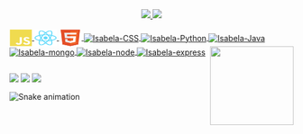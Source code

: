 
<div align="center">
  <a href="https://github.com/JohnnyAlves">
  <img height="160em" src="https://github-readme-stats.vercel.app/api?username=Isabelapetss2&show_icons=true&theme=dracula&include_all_commits=true&count_private=true"/>
  <img height="160em" src="https://github-readme-stats.vercel.app/api/top-langs/?username=Isabelapetss2&layout=compact&langs_count=7&theme=dracula"/>
</div>
<div style="display: inline_block"><br>
  <img align="center" alt="Isabela-Js" height="30" width="40" src="https://raw.githubusercontent.com/devicons/devicon/master/icons/javascript/javascript-plain.svg">
  <img align="center" alt="Isabela-React" height="30" width="40" src="https://raw.githubusercontent.com/devicons/devicon/master/icons/react/react-original.svg">
  <img align="center" alt="Isabela-HTML" height="30" width="40" src="https://raw.githubusercontent.com/devicons/devicon/master/icons/html5/html5-original.svg">
  <img align="center" alt="Isabela-CSS" height="30" width="40" src="https://cdn.jsdelivr.net/gh/devicons/devicon/icons/css3/css3-original.svg">
  <img align="center" alt="Isabela-Python" height="30" width="40" src="https://cdn.jsdelivr.net/gh/devicons/devicon/icons/python/python-original.svg">
  <img align="center" alt="Isabela-Java" height="30" width="40" src="https://cdn.jsdelivr.net/gh/devicons/devicon/icons/java/java-original.svg"> 
  <img align="center" alt="Isabela-mongo" height="30" width="40" src="https://cdn.jsdelivr.net/gh/devicons/devicon/icons/mongodb/mongodb-original.svg"> 
  <img align="center" alt="Isabela-node" height="30" width="40" src="https://cdn.jsdelivr.net/gh/devicons/devicon/icons/nodejs/nodejs-original-wordmark.svg"> 
  <img align="center" alt="Isabela-express" height="30" width="40" src="https://cdn.jsdelivr.net/gh/devicons/devicon/icons/express/express-original-wordmark.svg"> 
  <img align="right"  height="140em" width="148" src="https://pa1.narvii.com/6747/a611d8d03e4a1f5baab776599579f6b3f5c1b3c9_hq.gif"
 </div>
 
 ##
 
<div> 
  <a href="https://instagram.com/_johnnyalves_" target="_blank"><img src="https://img.shields.io/badge/-Instagram-%23E4405F?style=for-the-badge&logo=instagram&logoColor=white" target="_blank"></a>
 <a href="https://discord.gg/⚜The Black⚜" target="_blank"><img src="https://img.shields.io/badge/Discord-7289DA?style=for-the-badge&logo=discord&logoColor=white" target="_blank"></a> 
  <a href = "mailto:isabelatigs@gmail.com"><img src="https://img.shields.io/badge/-Gmail-%23333?style=for-the-badge&logo=gmail&logoColor=white" target="_blank"></a>
  </div>
 
 ![Snake animation](https://github.com/Isabelapetss2/Isabelapetss2/blob/output/github-contribution-grid-snake.svg)
</div>
